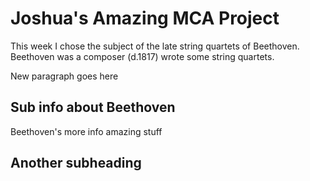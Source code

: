 # Joshua's Amazing MCA Project
This week I chose the subject of the late string quartets of Beethoven.  Beethoven was a composer (d.1817) wrote some string quartets.

New paragraph goes here

## Sub info about Beethoven

Beethoven's more info amazing stuff

## Another subheading
